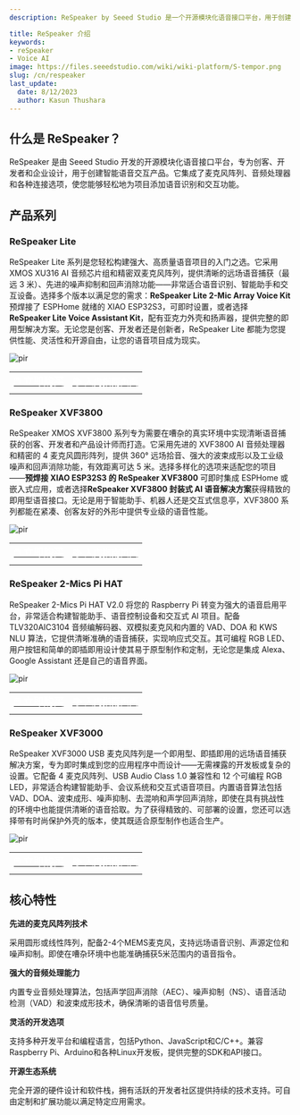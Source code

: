 ```yaml
---
description: ReSpeaker by Seeed Studio 是一个开源模块化语音接口平台，用于创建智能语音交互产品。它具有先进的麦克风阵列，支持远场识别、噪声抑制和音频处理算法，即使在嘈杂环境中也能提供清晰的语音捕获。兼容多个平台和语言，提供灵活的开发、开源设计和强大的社区支持。

title: ReSpeaker 介绍
keywords:
- reSpeaker
- Voice AI
image: https://files.seeedstudio.com/wiki/wiki-platform/S-tempor.png
slug: /cn/respeaker
last_update:
  date: 8/12/2023
  author: Kasun Thushara
---
```



## 什么是 ReSpeaker？

ReSpeaker 是由 Seeed Studio 开发的开源模块化语音接口平台，专为创客、开发者和企业设计，用于创建智能语音交互产品。它集成了麦克风阵列、音频处理器和各种连接选项，使您能够轻松地为项目添加语音识别和交互功能。

## 产品系列

### ReSpeaker Lite

ReSpeaker Lite 系列是您轻松构建强大、高质量语音项目的入门之选。它采用 XMOS XU316 AI 音频芯片组和精密双麦克风阵列，提供清晰的远场语音捕获（最远 3 米）、先进的噪声抑制和回声消除功能——非常适合语音识别、智能助手和交互设备。选择多个版本以满足您的需求：**ReSpeaker Lite 2-Mic Array Voice Kit** 预焊接了 ESPHome 就绪的 XIAO ESP32S3，可即时设置，或者选择 **ReSpeaker Lite Voice Assistant Kit**，配有亚克力外壳和扬声器，提供完整的即用型解决方案。无论您是创客、开发者还是创新者，ReSpeaker Lite 都能为您提供性能、灵活性和开源自由，让您的语音项目成为现实。

<p style={{textAlign: 'center'}}><img src="https://files.seeedstudio.com/wiki/respeaker_xvf3800_usb/respeakerlite.png" alt="pir" width={600} height="auto" /></p>

<div className="table-center">
    <table className="table-nobg">
        <tbody>
            <tr className="table-trnobg">
                <td className="table-trnobg">
                    <div className="get_one_now_container" style={{ textAlign: 'center' }}>
                        <a
                            className="get_one_now_item"
                            href="https://www.seeedstudio.com/ReSpeaker-Lite-p-5928.html"
                            style={{ marginRight: '150px' }}
                        >
                            <strong>
                                <span>
                                    <font color="#FFFFFF" size="4">🖱️ 立即购买</font>
                                </span>
                            </strong>
                        </a>
                    </div>
                </td>
                <td className="table-trnobg">
                    <div className="get_one_now_container" style={{ textAlign: 'center' }}>
                        <a
                            className="get_one_now_item"
                            href="https://wiki.seeedstudio.com/reSpeaker_usb_v3/"
                        >
                            <strong>
                                <span>
                                    <font color="#FFFFFF" size="3">📚 入门指南页面</font>
                                </span>
                            </strong>
                        </a>
                    </div>
                </td>
            </tr>
        </tbody>
    </table>
</div>

### ReSpeaker XVF3800

ReSpeaker XMOS XVF3800 系列专为需要在嘈杂的真实环境中实现清晰语音捕获的创客、开发者和产品设计师而打造。它采用先进的 XVF3800 AI 音频处理器和精密的 4 麦克风圆形阵列，提供 360° 远场拾音、强大的波束成形以及工业级噪声和回声消除功能，有效距离可达 5 米。选择多样化的选项来适配您的项目——**预焊接 XIAO ESP32S3 的 ReSpeaker XVF3800** 可即时集成 ESPHome 或嵌入式应用，或者选择**ReSpeaker XVF3800 封装式 AI 语音解决方案**获得精致的即用型语音接口。无论是用于智能助手、机器人还是交互式信息亭，XVF3800 系列都能在紧凑、创客友好的外形中提供专业级的语音性能。

<p style={{textAlign: 'center'}}><img src="https://files.seeedstudio.com/wiki/respeaker_xvf3800_usb/xvf3800.png" alt="pir" width={600} height="auto" /></p>

<div className="table-center">
    <table className="table-nobg">
        <tbody>
            <tr className="table-trnobg">
                <td className="table-trnobg">
                    <div className="get_one_now_container" style={{ textAlign: 'center' }}>
                        <a
                            className="get_one_now_item"
                            href="https://www.seeedstudio.com/ReSpeaker-XVF3800-USB-Mic-Array-p-6488.html"
                            style={{ marginRight: '150px' }}
                        >
                            <strong>
                                <span>
                                    <font color="#FFFFFF" size="4">🖱️ 立即购买</font>
                                </span>
                            </strong>
                        </a>
                    </div>
                </td>
                <td className="table-trnobg">
                    <div className="get_one_now_container" style={{ textAlign: 'center' }}>
                        <a
                            className="get_one_now_item"
                            href="https://wiki.seeedstudio.com/respeaker_xvf3800_introduction/"
                        >
                            <strong>
                                <span>
                                    <font color="#FFFFFF" size="3">📚 入门指南页面</font>
                                </span>
                            </strong>
                        </a>
                    </div>
                </td>
            </tr>
        </tbody>
    </table>
</div>

### ReSpeaker 2-Mics Pi HAT

ReSpeaker 2-Mics Pi HAT V2.0 将您的 Raspberry Pi 转变为强大的语音启用平台，非常适合构建智能助手、语音控制设备和交互式 AI 项目。配备 TLV320AIC3104 音频编解码器、双模拟麦克风和内置的 VAD、DOA 和 KWS NLU 算法，它提供清晰准确的语音捕获，实现响应式交互。其可编程 RGB LED、用户按钮和简单的即插即用设计使其易于原型制作和定制，无论您是集成 Alexa、Google Assistant 还是自己的语音界面。

<p style={{textAlign: 'center'}}><img src="https://files.seeedstudio.com/wiki/respeaker_xvf3800_usb/hat.png" alt="pir" width={600} height="auto" /></p>

<div className="table-center">
    <table className="table-nobg">
        <tbody>
            <tr className="table-trnobg">
                <td className="table-trnobg">
                    <div className="get_one_now_container" style={{ textAlign: 'center' }}>
                        <a
                            className="get_one_now_item"
                            href="https://www.seeedstudio.com/ReSpeaker-2-Mics-Pi-HAT.html"
                            style={{ marginRight: '150px' }}
                        >
                            <strong>
                                <span>
                                    <font color="#FFFFFF" size="4">🖱️ 立即购买</font>
                                </span>
                            </strong>
                        </a>
                    </div>
                </td>
                <td className="table-trnobg">
                    <div className="get_one_now_container" style={{ textAlign: 'center' }}>
                        <a
                            className="get_one_now_item"
                            href="https://wiki.seeedstudio.com/ReSpeaker_2_Mics_Pi_HAT/"
                        >
                            <strong>
                                <span>
                                    <font color="#FFFFFF" size="3">📚 入门指南页面</font>
                                </span>
                            </strong>
                        </a>
                    </div>
                </td>
            </tr>
        </tbody>
    </table>
</div>

### ReSpeaker XVF3000

ReSpeaker XVF3000 USB 麦克风阵列是一个即用型、即插即用的远场语音捕获解决方案，专为即时集成到您的应用程序中而设计——无需裸露的开发板或复杂的设置。它配备 4 麦克风阵列、USB Audio Class 1.0 兼容性和 12 个可编程 RGB LED，非常适合构建智能助手、会议系统和交互式语音项目。内置语音算法包括 VAD、DOA、波束成形、噪声抑制、去混响和声学回声消除，即使在具有挑战性的环境中也能提供清晰的语音拾取。为了获得精致的、可部署的设置，您还可以选择带有时尚保护外壳的版本，使其既适合原型制作也适合生产。

<p style={{textAlign: 'center'}}><img src="https://files.seeedstudio.com/wiki/respeaker_xvf3800_usb/xvf3000.png" alt="pir" width={600} height="auto" /></p>

<div className="table-center">
    <table className="table-nobg">
        <tbody>
            <tr className="table-trnobg">
                <td className="table-trnobg">
                    <div className="get_one_now_container" style={{ textAlign: 'center' }}>
                        <a
                            className="get_one_now_item"
                            href="https://www.seeedstudio.com/ReSpeaker-USB-Mic-Array-p-4247.html"
                            style={{ marginRight: '150px' }}
                        >
                            <strong>
                                <span>
                                    <font color="#FFFFFF" size="4">🖱️ 立即购买</font>
                                </span>
                            </strong>
                        </a>
                    </div>
                </td>
                <td className="table-trnobg">
                    <div className="get_one_now_container" style={{ textAlign: 'center' }}>
                        <a
                            className="get_one_now_item"
                            href="https://wiki.seeedstudio.com/ReSpeaker_Mic_Array_v2.0/#version"
                        >
                            <strong>
                                <span>
                                    <font color="#FFFFFF" size="3">📚 入门指南页面</font>
                                </span>
                            </strong>
                        </a>
                    </div>
                </td>
            </tr>
        </tbody>
    </table>
</div>

## 核心特性

**先进的麦克风阵列技术**

采用圆形或线性阵列，配备2-4个MEMS麦克风，支持远场语音识别、声源定位和噪声抑制。即使在嘈杂环境中也能准确捕获5米范围内的语音指令。

**强大的音频处理能力**

内置专业音频处理算法，包括声学回声消除（AEC）、噪声抑制（NS）、语音活动检测（VAD）和波束成形技术，确保清晰的语音信号质量。

**灵活的开发选项**

支持多种开发平台和编程语言，包括Python、JavaScript和C/C++。兼容Raspberry Pi、Arduino和各种Linux开发板，提供完整的SDK和API接口。

**开源生态系统**

完全开源的硬件设计和软件栈，拥有活跃的开发者社区提供持续的技术支持。可自由定制和扩展功能以满足特定应用需求。

<div class="button_tech_support_container">
<a href="https://forum.seeedstudio.com/" class="button_forum"></a>
<a href="https://www.seeedstudio.com/contacts" class="button_email"></a>
</div>

<div class="button_tech_support_container">
<a href="https://discord.gg/eWkprNDMU7" class="button_discord"></a>
<a href="https://github.com/Seeed-Studio/wiki-documents/discussions/69" class="button_discussion"></a>
</div>
